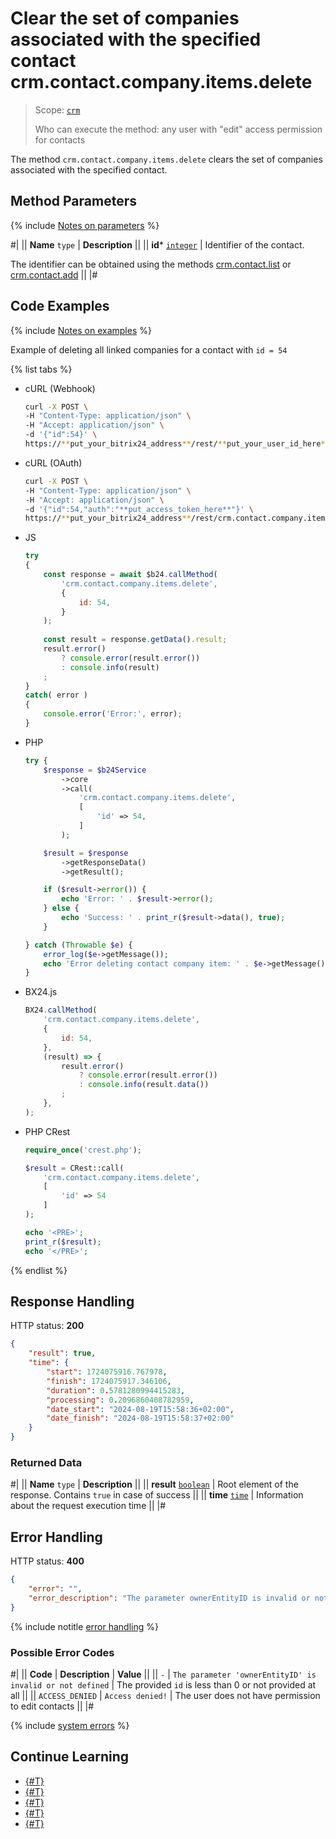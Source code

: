 # Clear the set of companies associated with the specified contact crm.contact.company.items.delete

> Scope: [`crm`](../../../scopes/permissions.md)
>
> Who can execute the method: any user with "edit" access permission for contacts

The method `crm.contact.company.items.delete` clears the set of companies associated with the specified contact.

## Method Parameters

{% include [Notes on parameters](../../../../_includes/required.md) %}

#|
|| **Name**
`type` | **Description** ||
|| **id***
[`integer`][1] | Identifier of the contact.

The identifier can be obtained using the methods [crm.contact.list](../crm-contact-list.md) or [crm.contact.add](../crm-contact-add.md) ||
|#

## Code Examples

{% include [Notes on examples](../../../../_includes/examples.md) %}

Example of deleting all linked companies for a contact with `id = 54`

{% list tabs %}

- cURL (Webhook)

    ```bash
    curl -X POST \
    -H "Content-Type: application/json" \
    -H "Accept: application/json" \
    -d '{"id":54}' \
    https://**put_your_bitrix24_address**/rest/**put_your_user_id_here**/**put_your_webhook_here**/crm.contact.company.items.delete
    ```

- cURL (OAuth)

    ```bash
    curl -X POST \
    -H "Content-Type: application/json" \
    -H "Accept: application/json" \
    -d '{"id":54,"auth":"**put_access_token_here**"}' \
    https://**put_your_bitrix24_address**/rest/crm.contact.company.items.delete
    ```

- JS

    ```js
    try
    {
    	const response = await $b24.callMethod(
    		'crm.contact.company.items.delete',
    		{
    			id: 54,
    		}
    	);
    	
    	const result = response.getData().result;
    	result.error()
    		? console.error(result.error())
    		: console.info(result)
    	;
    }
    catch( error )
    {
    	console.error('Error:', error);
    }
    ```

- PHP

    ```php
    try {
        $response = $b24Service
            ->core
            ->call(
                'crm.contact.company.items.delete',
                [
                    'id' => 54,
                ]
            );
    
        $result = $response
            ->getResponseData()
            ->getResult();
    
        if ($result->error()) {
            echo 'Error: ' . $result->error();
        } else {
            echo 'Success: ' . print_r($result->data(), true);
        }
    
    } catch (Throwable $e) {
        error_log($e->getMessage());
        echo 'Error deleting contact company item: ' . $e->getMessage();
    }
    ```

- BX24.js

    ```js
    BX24.callMethod(
        'crm.contact.company.items.delete',
        {
            id: 54,
        },
        (result) => {
            result.error()
                ? console.error(result.error())
                : console.info(result.data())
            ;
        },
    );
    ```

- PHP CRest

    ```php
    require_once('crest.php');

    $result = CRest::call(
        'crm.contact.company.items.delete',
        [
            'id' => 54
        ]
    );

    echo '<PRE>';
    print_r($result);
    echo '</PRE>';
    ```

{% endlist %}

## Response Handling

HTTP status: **200**

```json
{
    "result": true,
    "time": {
        "start": 1724075916.767978,
        "finish": 1724075917.346106,
        "duration": 0.5781280994415283,
        "processing": 0.2096860408782959,
        "date_start": "2024-08-19T15:58:36+02:00",
        "date_finish": "2024-08-19T15:58:37+02:00"
    }
}
```

### Returned Data

#|
|| **Name**
`type` | **Description** ||
|| **result**
[`boolean`][1] | Root element of the response. Contains `true` in case of success ||
|| **time**
[`time`][1] | Information about the request execution time ||
|#

## Error Handling

HTTP status: **400**

```json
{
    "error": "",
    "error_description": "The parameter ownerEntityID is invalid or not defined."
}
```

{% include notitle [error handling](../../../../_includes/error-info.md) %}

### Possible Error Codes

#|
|| **Code** | **Description** | **Value** ||
|| `-`     | `The parameter 'ownerEntityID' is invalid or not defined` | The provided `id` is less than 0 or not provided at all ||
|| `ACCESS_DENIED` | `Access denied!` | The user does not have permission to edit contacts ||
|#

{% include [system errors](../../../../_includes/system-errors.md) %}

## Continue Learning

- [{#T}](./crm-contact-company-add.md)
- [{#T}](./crm-contact-company-delete.md)
- [{#T}](./crm-contact-company-fields.md)
- [{#T}](./crm-contact-company-items-get.md)
- [{#T}](./crm-contact-company-items-set.md)

[1]: ../../../data-types.md